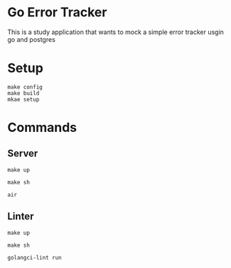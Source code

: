 # Go Error Tracker

This is a study application that wants to mock a simple error tracker usgin go and postgres

# Setup

```
make config
make build
mkae setup
```

# Commands

## Server

```
make up

make sh

air
```

## Linter

```
make up

make sh

golangci-lint run
```
